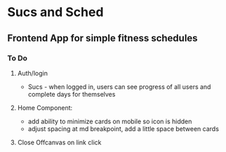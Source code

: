 # Sucs and Sched
## Frontend App for simple fitness schedules

### To Do
1. Auth/login
    - Sucs - when logged in, users can see progress of all users and complete days for themselves 

2. Home Component:
    - add ability to minimize cards on mobile so icon is hidden
    - adjust spacing at md breakpoint, add a little space between cards

3. Close Offcanvas on link click
